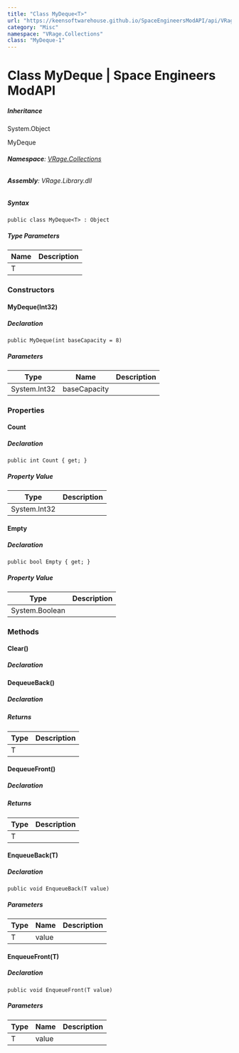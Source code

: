 ```yaml
---
title: "Class MyDeque<T>"
url: "https://keensoftwarehouse.github.io/SpaceEngineersModAPI/api/VRage.Collections.MyDeque-1.html"
category: "Misc"
namespace: "VRage.Collections"
class: "MyDeque-1"
---
```


# Class MyDeque<T> | Space Engineers ModAPI

##### Inheritance

System.Object

MyDeque<T>

###### **Namespace**: [VRage.Collections](https://keensoftwarehouse.github.io/SpaceEngineersModAPI/api/VRage.Collections.html)

###### **Assembly**: VRage.Library.dll

##### Syntax

```
public class MyDeque<T> : Object
```

##### Type Parameters

| Name | Description |
| --- | --- |
| T   |     |

### Constructors

#### MyDeque(Int32)

##### Declaration

```
public MyDeque(int baseCapacity = 8)
```

##### Parameters

| Type | Name | Description |
| --- | --- | --- |
| System.Int32 | baseCapacity |     |

### Properties

#### Count

##### Declaration

```
public int Count { get; }
```

##### Property Value

| Type | Description |
| --- | --- |
| System.Int32 |     |

#### Empty

##### Declaration

```
public bool Empty { get; }
```

##### Property Value

| Type | Description |
| --- | --- |
| System.Boolean |     |

### Methods

#### Clear()

##### Declaration

#### DequeueBack()

##### Declaration

##### Returns

| Type | Description |
| --- | --- |
| T   |     |

#### DequeueFront()

##### Declaration

##### Returns

| Type | Description |
| --- | --- |
| T   |     |

#### EnqueueBack(T)

##### Declaration

```
public void EnqueueBack(T value)
```

##### Parameters

| Type | Name | Description |
| --- | --- | --- |
| T   | value |     |

#### EnqueueFront(T)

##### Declaration

```
public void EnqueueFront(T value)
```

##### Parameters

| Type | Name | Description |
| --- | --- | --- |
| T   | value |     |
